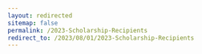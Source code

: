 ```yaml
---
layout: redirected
sitemap: false
permalink: /2023-Scholarship-Recipients
redirect_to: /2023/08/01/2023-Scholarship-Recipients
---
```

